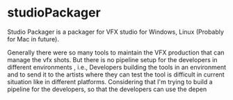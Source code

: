 # studioPackager
Studio Packager is a packager for VFX studio for Windows, Linux (Probably for Mac in future).

Generally there were so many tools to maintain the VFX production that can manage the vfx shots. But there is no pipeline setup for the developers in different environments
, i.e., Developers building the tools in an environment and to send it to the artists where they can test the tool is difficult in current situation like in different platforms. Considering that I'm trying to build a pipeline for the developers, so that the developers can use the depen
